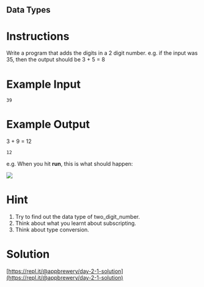 ## Data Types

# Instructions

Write a program that adds the digits in a 2 digit number. e.g. if the input was 35, then the output should be 3 + 5 = 8

# Example Input

```
39
```

# Example Output

3 + 9 = 12

```
12
```

e.g. When you hit **run**, this is what should happen:  

![](https://cdn.fs.teachablecdn.com/iyJTPDDRRJCB1gmdVQMS)

# Hint

1. Try to find out the data type of two_digit_number.
2. Think about what you learnt about subscripting.
3. Think about type conversion.


# Solution

[https://repl.it/@appbrewery/day-2-1-solution](https://repl.it/@appbrewery/day-2-1-solution)
